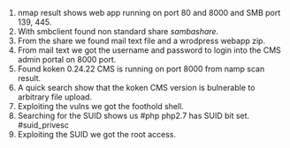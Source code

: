 1. nmap result shows web app running on port 80 and 8000 and SMB port 139, 445.
2.  With smbclient found non standard share *sambashare*.
3. From the share we found mail text file and a wrodpress webapp zip.
4. From mail text we got the username and password to login into the CMS admin portal on 8000 port.
5. Found koken 0.24.22 CMS is running on port 8000 from namp scan result.
6.  A quick search show that the koken CMS version is bulnerable to arbitrary file upload.
7. Exploiting the vulns we got the foothold shell.
8. Searching for the SUID shows us #php php2.7 has SUID bit set. #suid_privesc 
9. Exploiting the SUID we got the root access.
